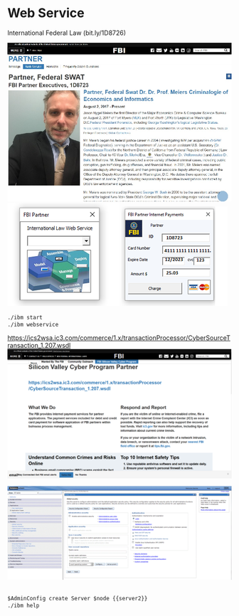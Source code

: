 # Web Service
International Federal Law (bit.ly/1D8726)

![alt text](css/readme_1.jpg)
![alt text](webservice/ibm/office/docs/vba/fbi-webservice-vba.PNG) ![alt text](css/fbi-internet-payments.png)
```
./ibm start
./ibm webservice
```
https://ics2wsa.ic3.com/commerce/1.x/transactionProcessor/CyberSourceTransaction_1.207.wsdl
![alt text](css/WebService.PNG)

![alt text](css/444.gif)
```

$AdminConfig create Server $node {{server2}}
./ibm help
```
